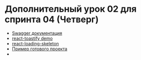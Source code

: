 # Дополнительный урок 02 для спринта 04 (Четверг)

- [Swagger документация](https://api.flashcards.andrii.es/docs)
- [react-toastify demo](https://fkhadra.github.io/react-toastify/introduction/)
- [react-loading-skeleton](https://github.com/dvtng/react-loading-skeleton#readme)
- [Пример готового проекта](https://04-sprint-02-add-lesson-for-mentor.vercel.app/)
- 
